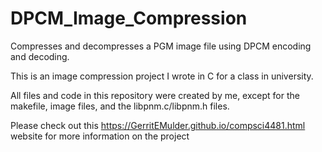 # DPCM_Image_Compression

Compresses and decompresses a PGM image file using DPCM encoding and decoding.

This is an image compression project I wrote in C for a class in university.

All files and code in this repository were created by me, except for the makefile, image files, and the libpnm.c/libpnm.h files.

Please check out this https://GerritEMulder.github.io/compsci4481.html website for more information on the project
